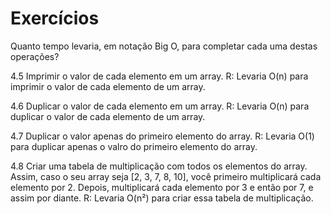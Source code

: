 # Exercícios

Quanto tempo levaria, em notação Big O, para completar cada uma destas operações?

4.5 Imprimir o valor de cada elemento em um array.
R: Levaria O(n) para imprimir o valor de cada elemento de um array.

4.6 Duplicar o valor de cada elemento em um array.
R: Levaria O(n) para duplicar o valor de cada elemento de um array.

4.7 Duplicar o valor apenas do primeiro elemento do array.
R: Levaria O(1) para duplicar apenas o valro do primeiro elemento do array.

4.8 Criar uma tabela de multiplicação com todos os elementos do array. Assim, caso o seu array seja [2, 3, 7, 8, 10], você primeiro multiplicará cada elemento por 2. Depois, multiplicará cada elemento por 3 e então por 7, e assim por diante.
R: Levaria O(n²) para criar essa tabela de multiplicação.